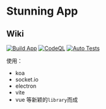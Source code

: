 # Stunning App

## Wiki

[![Build App](https://github.com/7086cmd/magnifique/actions/workflows/auto-build.yml/badge.svg?branch=main)](https://github.com/7086cmd/magnifique/actions/workflows/auto-build.yml)
[![CodeQL](https://github.com/7086cmd/magnifique/actions/workflows/codeql-analysis.yml/badge.svg)](https://github.com/7086cmd/magnifique/actions/workflows/codeql-analysis.yml)
[![Auto Tests](https://github.com/7086cmd/magnifique/actions/workflows/auto-unit-test.yaml/badge.svg)](https://github.com/7086cmd/magnifique/actions/workflows/auto-unit-test.yaml)

使用：

- koa
- socket.io
- electron
- vite
- vue
  等新颖的`library`而成
